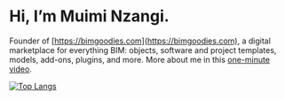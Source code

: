 # Hi, I’m Muimi Nzangi.
Founder of [https://bimgoodies.com](https://bimgoodies.com), a digital marketplace for everything BIM: objects, software and project templates, models, add-ons, plugins, and more.
More about me in this [one-minute video](https://youtu.be/sQUCCKuGcdI).

  [![Top Langs](https://github-readme-stats.vercel.app/api/top-langs/?username=Muimi81&layout=donut)](https://github.com/Muimi81/github-readme-stats)

<!---
Muimi81/Muimi81 is a ✨ special ✨ repository because its `README.md` (this file) appears on your GitHub profile.
You can click the Preview link to take a look at your changes.
--->
